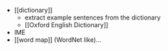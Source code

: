 - [[dictionary]]
    - extract example sentences from the dictionary
    - [[Oxford English Dictionary]]
- IME
- [[word map]] (WordNet like)...
